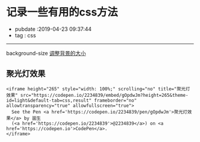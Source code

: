 # 记录一些有用的css方法

- pubdate :2019-04-23 09:37:44
- tag : css

-------------

background-size [调整背景的大小](https://developer.mozilla.org/zh-CN/docs/Web/CSS/background-size)

## 聚光灯效果

```html{run .hidden}
<iframe height="265" style="width: 100%;" scrolling="no" title="聚光灯效果" src="https://codepen.io/2234839/embed/gOpdwJm?height=265&theme-id=light&default-tab=css,result" frameborder="no" allowtransparency="true" allowfullscreen="true">
  See the Pen <a href='https://codepen.io/2234839/pen/gOpdwJm'>聚光灯效果</a> by 崮生
  (<a href='https://codepen.io/2234839'>@2234839</a>) on <a href='https://codepen.io'>CodePen</a>.
</iframe>
```
